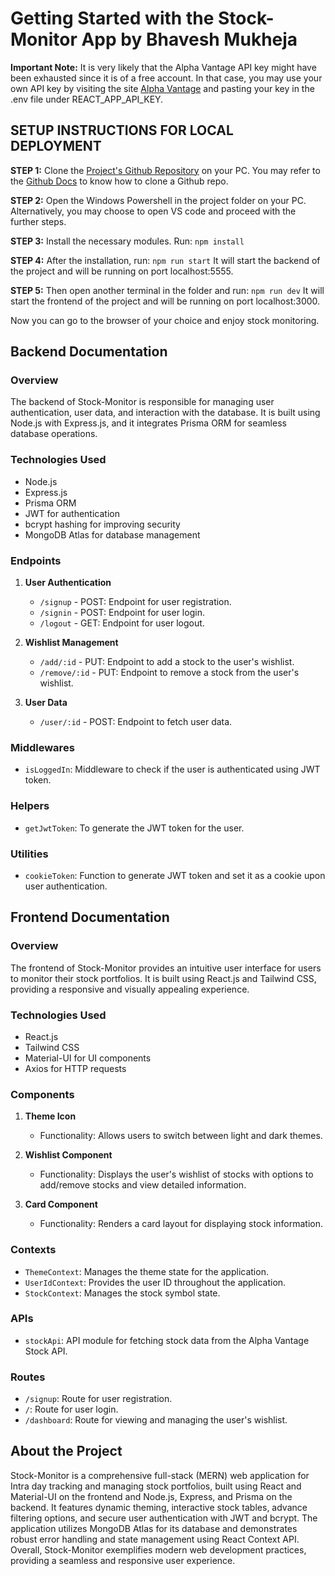 # Getting Started with the Stock-Monitor App by Bhavesh Mukheja

**Important Note:** It is very likely that the Alpha Vantage API key might have been exhausted since it is of a free account. In that case, you may use your own API key by visiting the site [Alpha Vantage](https://www.alphavantage.co/support/#api-key) and pasting your key in the .env file under REACT_APP_API_KEY.

## SETUP INSTRUCTIONS FOR LOCAL DEPLOYMENT

**STEP 1:** Clone the [Project's Github Repository](https://github.com/BhaveshMukheja/stock-monitor) on your PC. You may refer to the [Github Docs](https://docs.github.com/en/desktop/adding-and-cloning-repositories/cloning-and-forking-repositories-from-github-desktop) to know how to clone a Github repo.

**STEP 2:** Open the Windows Powershell in the project folder on your PC. Alternatively, you may choose to open VS code and proceed with the further steps.

**STEP 3:** Install the necessary modules. Run: `npm install`

**STEP 4:** After the installation, run: `npm run start` It will start the backend of the project and will be running on port localhost:5555.

**STEP 5:** Then open another terminal in the folder and run: `npm run dev` It will start the frontend of the project and will be running on port localhost:3000.

Now you can go to the browser of your choice and enjoy stock monitoring.

## Backend Documentation

### Overview
The backend of Stock-Monitor is responsible for managing user authentication, user data, and interaction with the database. It is built using Node.js with Express.js, and it integrates Prisma ORM for seamless database operations.

### Technologies Used
- Node.js
- Express.js
- Prisma ORM
- JWT for authentication
- bcrypt hashing for improving security
- MongoDB Atlas for database management

### Endpoints

1. **User Authentication**
   - `/signup` - POST: Endpoint for user registration.
   - `/signin` - POST: Endpoint for user login.
   - `/logout` - GET: Endpoint for user logout.

2. **Wishlist Management**
   - `/add/:id` - PUT: Endpoint to add a stock to the user's wishlist.
   - `/remove/:id` - PUT: Endpoint to remove a stock from the user's wishlist.

3. **User Data**
   - `/user/:id` - POST: Endpoint to fetch user data.

### Middlewares
- `isLoggedIn`: Middleware to check if the user is authenticated using JWT token.

### Helpers
- `getJwtToken`: To generate the JWT token for the user.

### Utilities
- `cookieToken`: Function to generate JWT token and set it as a cookie upon user authentication.

## Frontend Documentation

### Overview
The frontend of Stock-Monitor provides an intuitive user interface for users to monitor their stock portfolios. It is built using React.js and Tailwind CSS, providing a responsive and visually appealing experience.

### Technologies Used
- React.js
- Tailwind CSS
- Material-UI for UI components
- Axios for HTTP requests

### Components

1. **Theme Icon**
   - Functionality: Allows users to switch between light and dark themes.

2. **Wishlist Component**
   - Functionality: Displays the user's wishlist of stocks with options to add/remove stocks and view detailed information.

3. **Card Component**
   - Functionality: Renders a card layout for displaying stock information.

### Contexts
- `ThemeContext`: Manages the theme state for the application.
- `UserIdContext`: Provides the user ID throughout the application.
- `StockContext`: Manages the stock symbol state.

### APIs
- `stockApi`: API module for fetching stock data from the Alpha Vantage Stock API.

### Routes
- `/signup`: Route for user registration.
- `/`: Route for user login.
- `/dashboard`: Route for viewing and managing the user's wishlist.

## About the Project 

Stock-Monitor is a comprehensive full-stack (MERN) web application for Intra day tracking and managing stock portfolios, built using React and Material-UI on the frontend and Node.js, Express, and Prisma on the backend. It features dynamic theming, interactive stock tables, advance filtering options, and secure user authentication with JWT and bcrypt. The application utilizes MongoDB Atlas for its database and demonstrates robust error handling and state management using React Context API. Overall, Stock-Monitor exemplifies modern web development practices, providing a seamless and responsive user experience.
